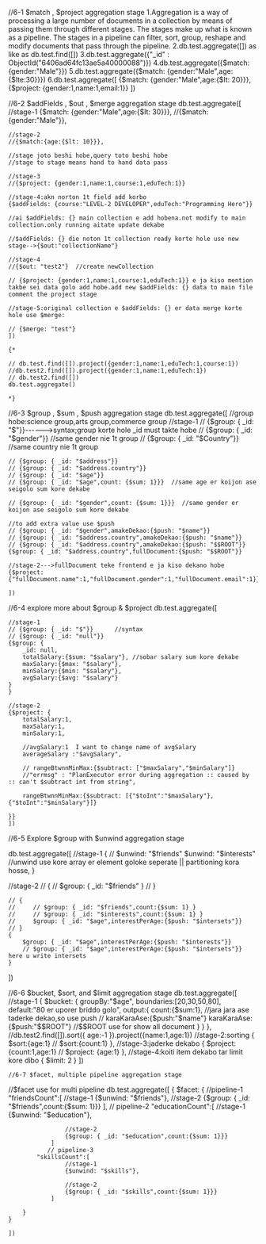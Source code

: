 //6-1 $match , $project aggregation stage
1.Aggregation is a way of processing a large number of documents in a collection by means of passing them through different stages. The stages make up what is known as a pipeline. The stages in a pipeline can filter, sort, group, reshape and modify documents that pass through the pipeline.
2.db.test.aggregate([]) as like as db.test.find([])
3.db.test.aggregate({"_id" : ObjectId("6406ad64fc13ae5a40000088")})
4.db.test.aggregate({$match: {gender:"Male"}})
5.db.test.aggregate({$match: {gender:"Male",age:{$lte:30}}})
6.db.test.aggregate([
{$match: {gender:"Male",age:{$lt: 20}}},
{$project: {gender:1,name:1,email:1}}
])

//6-2 $addFields , $out , $merge aggregation stage
db.test.aggregate([
    //stage-1
    {$match: {gender:"Male",age:{$lt: 30}}},
    //{$match: {gender:"Male"}},

    //stage-2
    //{$match:{age:{$lt: 10}}},

    //stage joto beshi hobe,query toto beshi hobe
    //stage to stage means hand to hand data pass

    //stage-3
    //{$project: {gender:1,name:1,course:1,eduTech:1}}

    //stage-4:akn norton 1t field add korbo
    {$addFields: {course:"LEVEL-2 DEVELOPER",eduTech:"Programming Hero"}}

    //ai $addFields: {} main collection e add hobena.not modify to main collection.only running aitate update dekabe

    //$addFields: {} die noton 1t collection ready korte hole use new stage-->{$out:"collectionName"}

    //stage-4
    //{$out: "test2"}  //create newCollection

    // {$project: {gender:1,name:1,course:1,eduTech:1}} e ja kiso mention takbe sei data golo add hobe.add new $addFields: {} data to main file comment the project stage

    //stage-5:original collection e $addFields: {} er data merge korte hole use $merge:

    // {$merge: "test"}
    ])

    {*

    // db.test.find([]).project({gender:1,name:1,eduTech:1,course:1})
    //db.test2.find([]).project({gender:1,name:1,eduTech:1})
    // db.test2.find([])
    db.test.aggregate()

    *}

//6-3 $group , $sum , $push aggregation stage
db.test.aggregate([
    //group hobe:science group,arts group,commerce group
    //stage-1
    // {$group: { \_id: "$"}}------>syntax;group korte hole _id must takte hobe
    // {$group: { \_id: "$gender"}}   //same gender nie 1t group
    // {$group: { \_id: "$Country"}} //same country nie 1t group

    // {$group: { _id: "$address"}}
    // {$group: { _id: "$address.country"}}
    // {$group: { _id: "$age"}}
    // {$group: { _id: "$age",count: {$sum: 1}}}  //same age er koijon ase seigolo sum kore dekabe

    // {$group: { _id: "$gender",count: {$sum: 1}}}  //same gender er koijon ase seigolo sum kore dekabe

    //to add extra value use $push
    // {$group: { _id: "$gender",amakeDekao:{$push: "$name"}}
    // {$group: { _id: "$address.country",amakeDekao:{$push: "$name"}}
    // {$group: { _id: "$address.country",amakeDekao:{$push: "$$ROOT"}}
    {$group: { _id: "$address.country",fullDocument:{$push: "$$ROOT"}}

    //stage-2--->fullDocument teke frontend e ja kiso dekano hobe
    {$project: {"fullDocument.name":1,"fullDocument.gender":1,"fullDocument.email":1}}

    ])

//6-4 explore more about $group & $project
db.test.aggregate([

    //stage-1
    // {$group: { _id: "$"}}      //syntax
    // {$group: { _id: "null"}}
    {$group: {
        _id: null,
        totalSalary:{$sum: "$salary"}, //sobar salary sum kore dekabe
        maxSalary:{$max: "$salary"},
        minSalary:{$min: "$salary"},
        avgSalary:{$avg: "$salary"}
    }
    }

    //stage-2
    {$project: {
        totalSalary:1,
        maxSalary:1,
        minSalary:1,

        //avgSalary:1  I want to change name of avgSalary
        averageSalary :"$avgSalary",

        // rangeBtwnnMinMax:{$subtract: ["$maxSalary","$minSalary"]}
        //"errmsg" : "PlanExecutor error during aggregation :: caused by :: can't $subtract int from string",

        rangeBtwnnMinMax:{$subtract: [{"$toInt":"$maxSalary"},{"$toInt":"$minSalary"}]}

    }}
    ])

//6-5 Explore $group with $unwind aggregation stage

db.test.aggregate([
//stage-1
{
// $unwind: "$friends"
$unwind: "$interests" //unwind use kore array er element goloke seperate || partitioning kora hosse,
}

//stage-2
// {
// $group: { _id: "$friends" }
// }

    // {
    //     // $group: { _id: "$friends",count:{$sum: 1} }
    //     // $group: { _id: "$interests",count:{$sum: 1} }
    //     $group: { _id: "$age",interestPerAge:{$push: "$intersets"}}
    // }
    {
        $group: { _id: "$age",interestPerAge:{$push: "$interests"}}
        // $group: { _id: "$age",interestPerAge:{$push: "$intersets"}} here u write intersets
    }
])

//6-6 $bucket, $sort, and $limit aggregation stage
db.test.aggregate([
    //stage-1
    {
        $bucket: {
            groupBy:"$age",
            boundaries:[20,30,50,80],
            default:"80 er uporer briddo golo",
            output:{
                count:{$sum:1},
                //jara jara ase taderke dekao,so use push
                // karaKaraAse:{$push:"$name"}
                karaKaraAse:{$push:"$$ROOT"} //$$ROOT use for show all document
            }
        }
    },
    //db.test2.find([]).sort({ age:-1 }).project({name:1,age:1})
    //stage-2:sorting
    {
        $sort:{age:1}
        // $sort:{count:1}
    },
    //stage-3:jaderke dekabo
    {
        $project: {count:1,age:1}
        // $project: {age:1}
    },
    //stage-4:koiti item dekabo tar limit kore dibo
    {
        $limit: 2
    }
    ])

    //6-7 $facet, multiple pipeline aggregation stage
//$facet use for multi pipeline
db.test.aggregate([
    {
        $facet: {
            //pipeline-1
            "friendsCount":[
                //stage-1
                    {$unwind: "$friends"},
                //stage-2
                    {$group: { _id: "$friends",count:{$sum: 1}}}
                ],
               // pipeline-2
            "educationCount":[
                    //stage-1
                    {$unwind: "$education"},
                    
                    //stage-2
                    {$group: { _id: "$education",count:{$sum: 1}}}
                ]
               // pipeline-3
            "skillsCount":[
                    //stage-1
                    {$unwind: "$skills"},
                    
                    //stage-2
                    {$group: { _id: "$skills",count:{$sum: 1}}}
                ]
        
        }
    }
    
    ])
